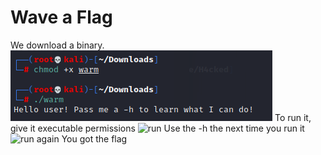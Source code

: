 # Wave a Flag

We download a binary.
![binary](https://github.com/aHaquer/pico2021/blob/main/pics/Firstpic.png)
To run it, give it executable permissions 
![run](https://github.com/Pyrus369/hello-world/blob/main/Final.png)
Use the -h the next time you run it
![run again](https://github.com/Pyrus369/hello-world/blob/main/Final.png)
You got the flag




